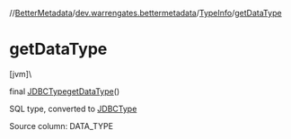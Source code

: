 //[BetterMetadata](../../../index.md)/[dev.warrengates.bettermetadata](../index.md)/[TypeInfo](index.md)/[getDataType](get-data-type.md)

# getDataType

[jvm]\

final [JDBCType](https://docs.oracle.com/javase/8/docs/api/java/sql/JDBCType.html)[getDataType](get-data-type.md)()

SQL type, converted to [JDBCType](https://docs.oracle.com/javase/8/docs/api/java/sql/JDBCType.html)

Source column: DATA_TYPE

